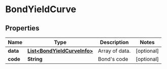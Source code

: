 # BondYieldCurve

## Properties

 Name     | Type                                                        | Description     | Notes      
----------|-------------------------------------------------------------|-----------------|------------
 **data** | [**List&lt;BondYieldCurveInfo&gt;**](BondYieldCurveInfo.md) | Array of data.  | [optional] 
 **code** | **String**                                                  | Bond&#39;s code | [optional] 



